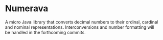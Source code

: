 # Numerava
A micro Java library that converts decimal numbers to their ordinal, cardinal and nominal representations. Interconversions and number formatting will be handled in the forthcoming commits.
